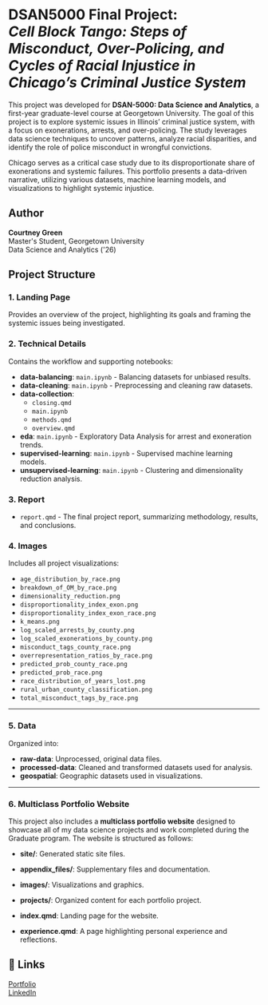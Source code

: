 # **DSAN5000 Final Project:** <br/> *Cell Block Tango: Steps of Misconduct, Over-Policing, and Cycles of Racial Injustice in Chicago’s Criminal Justice System*

This project was developed for **DSAN-5000: Data Science and Analytics**, a first-year graduate-level course at Georgetown University. The goal of this project is to explore systemic issues in Illinois’ criminal justice system, with a focus on exonerations, arrests, and over-policing. The study leverages data science techniques to uncover patterns, analyze racial disparities, and identify the role of police misconduct in wrongful convictions.

Chicago serves as a critical case study due to its disproportionate share of exonerations and systemic failures. This portfolio presents a data-driven narrative, utilizing various datasets, machine learning models, and visualizations to highlight systemic injustice.


## **Author**  
**Courtney Green**  
Master's Student, Georgetown University  
Data Science and Analytics ('26)  

## **Project Structure**

### **1. Landing Page**  
Provides an overview of the project, highlighting its goals and framing the systemic issues being investigated.  


### **2. Technical Details**  
Contains the workflow and supporting notebooks:  
- **data-balancing**: `main.ipynb` - Balancing datasets for unbiased results.  
- **data-cleaning**: `main.ipynb` - Preprocessing and cleaning raw datasets.  
- **data-collection**:  
   - `closing.qmd`  
   - `main.ipynb`  
   - `methods.qmd`  
   - `overview.qmd`  
- **eda**: `main.ipynb` - Exploratory Data Analysis for arrest and exoneration trends.  
- **supervised-learning**: `main.ipynb` - Supervised machine learning models.  
- **unsupervised-learning**: `main.ipynb` - Clustering and dimensionality reduction analysis.  


### **3. Report**  
- `report.qmd` - The final project report, summarizing methodology, results, and conclusions.  

### **4. Images**  
Includes all project visualizations:  
- `age_distribution_by_race.png`  
- `breakdown_of_OM_by_race.png`  
- `dimensionality_reduction.png`  
- `disproportionality_index_exon.png`  
- `disproportionality_index_exon_race.png`  
- `k_means.png`  
- `log_scaled_arrests_by_county.png`  
- `log_scaled_exonerations_by_county.png`  
- `misconduct_tags_county_race.png`  
- `overrepresentation_ratios_by_race.png`  
- `predicted_prob_county_race.png`  
- `predicted_prob_race.png`  
- `race_distribution_of_years_lost.png`  
- `rural_urban_county_classification.png`  
- `total_misconduct_tags_by_race.png`  

---

### **5. Data**  
Organized into:  
- **raw-data**: Unprocessed, original data files.  
- **processed-data**: Cleaned and transformed datasets used for analysis.  
- **geospatial**: Geographic datasets used in visualizations.  

---

### **6. Multiclass Portfolio Website**  
This project also includes a **multiclass portfolio website** designed to showcase all of my data science projects and work completed during the Graduate program. The website is structured as follows:  

- **site/**: Generated static site files.  

- **appendix_files/**: Supplementary files and documentation.  

- **images/**: Visualizations and graphics.  

- **projects/**: Organized content for each portfolio project.  
- **index.qmd**: Landing page for the website.  
- **experience.qmd**: A page highlighting personal experience and reflections.  


## 🔗 Links  
[Portfolio](https://crg123.georgetown.domains/)  
[LinkedIn](https://www.linkedin.com/in/courtneyreneegreen/)